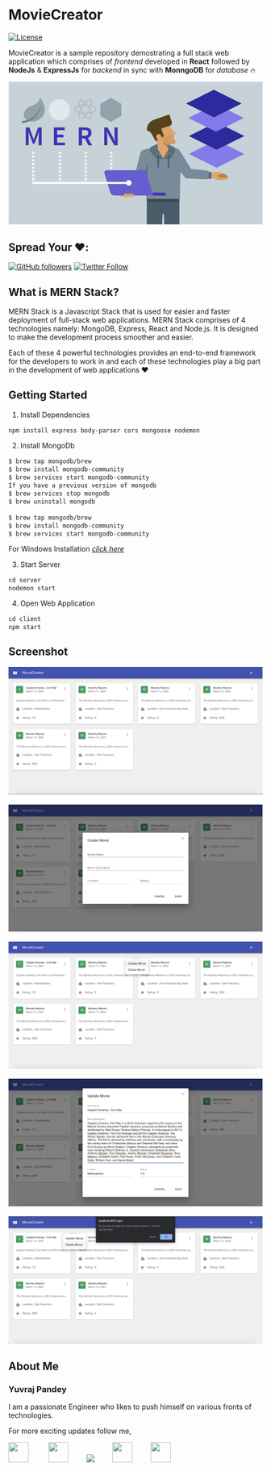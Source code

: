 # MovieCreator
[![License](https://img.shields.io/badge/License-Apache%202.0-blue.svg)](https://opensource.org/licenses/Apache-2.0)

MovieCreator is a sample repository demostrating a full stack web application which comprises of *frontend* developed in **React** followed by **NodeJs** & **ExpressJs** for *backend* in sync with **MonngoDB** for *database* 🔥

![Alt text](https://github.com/yuvraj24/MovieCreator/blob/master/public/MERNStack.jpg)

## Spread Your ❤️:
[![GitHub followers](https://img.shields.io/github/followers/yuvraj24.svg?style=social&label=Follow)](https://github.com/yuvraj24)  [![Twitter Follow](https://img.shields.io/twitter/follow/yuvrajpandey24.svg?style=social)](https://twitter.com/yuvrajpandey24) 

## What is MERN Stack?

MERN Stack is a Javascript Stack that is used for easier and faster deployment of full-stack web applications. MERN Stack comprises of 4 technologies namely: MongoDB, Express, React and Node.js. It is designed to make the development process smoother and easier.

Each of these 4 powerful technologies provides an end-to-end framework for the developers to work in and each of these technologies play a big part in the development of web applications ❤️

## Getting Started

1. Install Dependencies
```
npm install express body-parser cors mongoose nodemon
```

2. Install MongoDb
```
$ brew tap mongodb/brew
$ brew install mongodb-community
$ brew services start mongodb-community
If you have a previous version of mongodb
$ brew services stop mongodb
$ brew uninstall mongodb

$ brew tap mongodb/brew
$ brew install mongodb-community
$ brew services start mongodb-community
```
For Windows Installation *<a href="https://docs.mongodb.com/manual/administration/install-community/" target="_blank">click here</a>*

3. Start Server
```
cd server
nodemon start
```

4. Open Web Application
```
cd client
npm start
```

## Screenshot


<img src="https://raw.githubusercontent.com/yuvraj24/MovieCreator/master/images/HomeView.png"  />
</br>
</br>
<img src="https://raw.githubusercontent.com/yuvraj24/MovieCreator/master/images/CreateView.png"   />
</br>
</br>
<img src="https://raw.githubusercontent.com/yuvraj24/MovieCreator/master/images/MenuOptions.png" />
</br>
</br>
<img src="https://raw.githubusercontent.com/yuvraj24/MovieCreator/master/images/UpdateView.png"  />
</br>
</br>
<img src="https://raw.githubusercontent.com/yuvraj24/MovieCreator/master/images/DeleteView.png"   />

## About Me

### Yuvraj Pandey
I am a passionate Engineer who likes to push himself on various fronts of technologies.  

For more exciting updates follow me,

<a href="https://twitter.com/yuvrajpandey24" target="_blank"><img src="https://github.com/yuvraj24/LiveSmashBar/blob/master/images/twitter.png" width="40" height="40"></a> &nbsp;&nbsp;&nbsp;&nbsp;&nbsp;&nbsp;&nbsp;&nbsp;&nbsp;<a href="https://www.linkedin.com/in/yuvraj24" target="_blank"><img src="https://github.com/yuvraj24/LiveSmashBar/blob/master/images/linkedin.png" width="40" height="40"></a>&nbsp;&nbsp;&nbsp;&nbsp;&nbsp;&nbsp;&nbsp;&nbsp;&nbsp;<a href="https://github.com/yuvraj24" target="_blank"><img src="https://github.com/yuvraj24/LiveSmashBar/blob/master/images/github.png" height="40"></a>&nbsp;&nbsp;&nbsp;&nbsp;&nbsp;&nbsp;&nbsp;&nbsp;&nbsp;<a href="https://medium.com/@yuvrajpandey24" target="_blank"><img src="https://github.com/yuvraj24/LiveSmashBar/blob/master/images/medium.png" width="40" height="40"></a>&nbsp;&nbsp;&nbsp;&nbsp;&nbsp;&nbsp;&nbsp;&nbsp;&nbsp;<a href="https://play.google.com/store/apps/developer?id=Yuvraj+Pandey"><img src="https://github.com/yuvraj24/LiveSmashBar/blob/master/images/playstore.png" width="40" height="40"></a>
